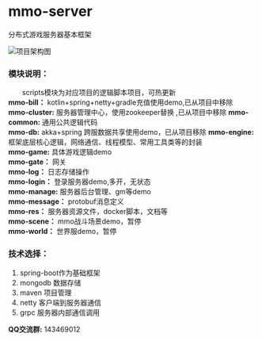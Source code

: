# mmo-server
分布式游戏服务器基本框架



![项目架构图](https://raw.githubusercontent.com/jzyong/mmo-server/master/mmo-res/img/mmo%E6%9C%8D%E5%8A%A1%E5%99%A8.png) 



### 模块说明：
&emsp;&emsp;scripts模块为对应项目的逻辑脚本项目，可热更新  
**mmo-bill：** kotlin+spring+netty+gradle充值使用demo,已从项目中移除  
**mmo-cluster:** 服务器管理中心，使用zookeeper替换 ,已从项目中移除 
**mmo-common:** 通用公共逻辑代码  
**mmo-db:** akka+spring 跨服数据共享使用demo，已从项目移除
**mmo-engine:** 框架底层核心逻辑，网络通信、线程模型、常用工具类等的封装  
**mmo-game:** 具体游戏逻辑demo  
**mmo-gate：** 网关  
**mmo-log：** 日志存储操作  
**mmo-login：** 登录服务器demo,多开，无状态     
**mmo-manage:** 服务器后台管理、gm等demo  
**mmo-message：** protobuf消息定义  
**mmo-res：** 服务器资源文件，docker脚本，文档等  
**mmo-scene：** mmo战斗场景demo，暂停  
**mmo-world：** 世界服demo，暂停  



### 技术选择：
1. spring-boot作为基础框架  
2. mongodb 数据存储
3. maven 项目管理
4. netty 客户端到服务器通信
5. grpc 服务器内部通信调用  
  
  
  
  
**QQ交流群:** 143469012

